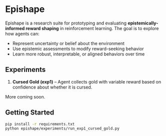 # Epishape

Epishape is a research suite for prototyping and evaluating **epistemically-informed reward shaping** in reinforcement learning. The goal is to explore how agents can:

- Represent uncertainty or belief about the environment
- Use epistemic assessments to modify reward-seeking behavior
- Learn more robust, interpretable, or aligned behaviors over time

## Experiments

1. **Cursed Gold (exp1)** – Agent collects gold with variable reward based on confidence about whether it is cursed.

More coming soon.

## Getting Started

```bash
pip install -r requirements.txt
python epishape/experiments/run_exp1_cursed_gold.py

